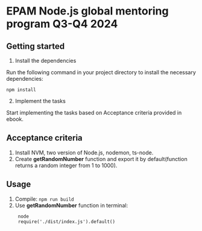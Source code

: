 # EPAM Node.js global mentoring program Q3-Q4 2024

## Getting started

1. Install the dependencies

Run the following command in your project directory to install the necessary dependencies:

```
npm install
```

2. Implement the tasks

Start implementing the tasks based on Acceptance criteria provided in ebook.

## Acceptance criteria

1. Install NVM, two version of Node.js, nodemon, ts-node.
2. Create **getRandomNumber** function and export it by default(function returns a random integer from 1 to 1000).

## Usage

1. Compile: `npm run build`
2. Use **getRandomNumber** function in terminal:
   ```
    node
    require('./dist/index.js').default()
   ```
